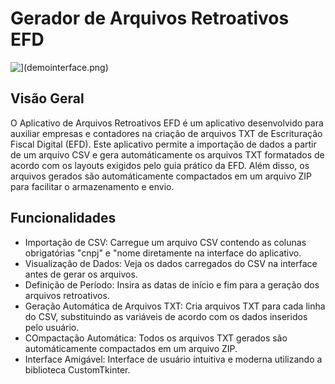 # Gerador de Arquivos Retroativos EFD

![\](demointerface.png)](demointerface.png)

## Visão Geral
O Aplicativo de Arquivos Retroativos EFD é um aplicativo desenvolvido para auxiliar empresas e contadores na criação de arquivos TXT de Escrituração Fiscal Digital (EFD). Este aplicativo permite a importação de dados a partir de um arquivo CSV e gera automáticamente os arquivos TXT formatados de acordo com os layouts exigidos pelo guia prático da EFD. Além disso, os arquivos gerados são automáticamente compactados em um arquivo ZIP para facilitar o armazenamento e envio.

## Funcionalidades
- Importação de CSV: Carregue um arquivo CSV contendo as colunas obrigatórias "cnpj" e "nome diretamente na interface do aplicativo.
- Visualização de Dados: Veja os dados carregados do CSV na interface antes de gerar os arquivos.
- Definição de Período: Insira as datas de início e fim para a geração dos arquivos retroativos.
- Geração Automática de Arquivos TXT: Cria arquivos TXT para cada linha do CSV, substituindo as variáveis de acordo com os dados inseridos pelo usuário.
- COmpactação Automática: Todos os arquivos TXT gerados são automáticamente compactados em um arquivo ZIP.
- Interface Amigável: Interface de usuário intuitiva e moderna utilizando a biblioteca CustomTkinter.
